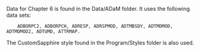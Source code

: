Data for Chapter 6 is found in the Data/ADaM folder. 
It uses the following data sets:

		ADBORPC2, ADBORPCH, ADRESP, ADRSPMOD, ADTMBSDY, ADTMDMOD, ADTMDMOD2, ADTUMD, ATTRMAP.

The CustomSapphire style found in the Program/Styles folder is also used.
